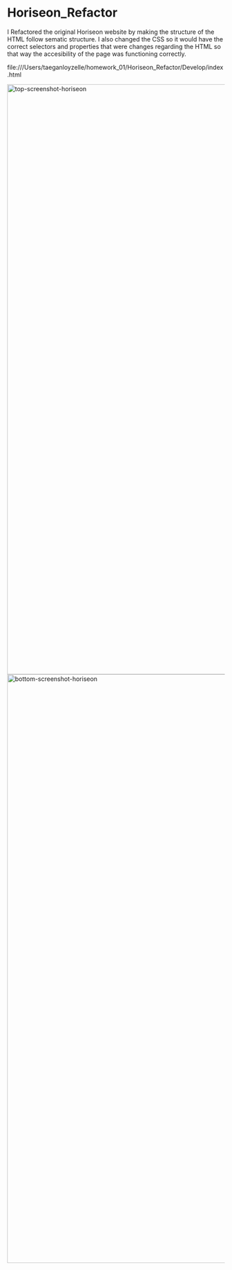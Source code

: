 # Horiseon_Refactor

I Refactored the original Horiseon website by making the structure of the HTML follow sematic structure.
I also changed the CSS so it would have the correct selectors and properties that were changes regarding the HTML
so that way the accesibility of the page was functioning correctly.

file:///Users/taeganloyzelle/homework_01/Horiseon_Refactor/Develop/index.html

<img width="1367" alt="top-screenshot-horiseon" src="https://user-images.githubusercontent.com/82417321/116637230-533e1000-a931-11eb-9ddc-68ee14dfab9d.png">
<img width="1364" alt="bottom-screenshot-horiseon" src="https://user-images.githubusercontent.com/82417321/116637263-67820d00-a931-11eb-9be4-1bb56b966cd1.png">
